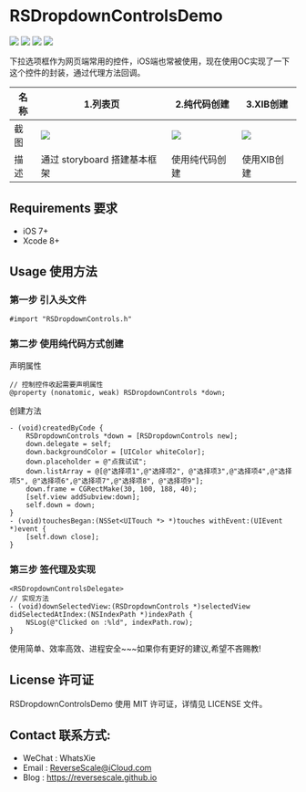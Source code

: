 # RSDropdownControlsDemo

![](https://img.shields.io/badge/platform-iOS-red.svg) ![](https://img.shields.io/badge/language-Objective--C-orange.svg) ![](https://img.shields.io/badge/download-1.5MB-brightgreen.svg
) ![](https://img.shields.io/badge/license-MIT%20License-brightgreen.svg) 

下拉选项框作为网页端常用的控件，iOS端也常被使用，现在使用OC实现了一下这个控件的封装，通过代理方法回调。

| 名称 |1.列表页 |2.纯代码创建 |3.XIB创建|
| ------------- | ------------- | ------------- | ------------- |
| 截图 | ![](http://og1yl0w9z.bkt.clouddn.com/17-7-11/65983822.jpg) | ![](http://og1yl0w9z.bkt.clouddn.com/17-7-11/60232326.jpg) | ![](http://og1yl0w9z.bkt.clouddn.com/17-7-11/68725393.jpg) |
| 描述 | 通过 storyboard 搭建基本框架 | 使用纯代码创建 | 使用XIB创建 |


## Requirements 要求
* iOS 7+
* Xcode 8+


## Usage 使用方法
### 第一步 引入头文件
```
#import "RSDropdownControls.h"
```
### 第二步 使用纯代码方式创建
声明属性
```
// 控制控件收起需要声明属性
@property (nonatomic, weak) RSDropdownControls *down;
```
创建方法
```
- (void)createdByCode {
    RSDropdownControls *down = [RSDropdownControls new];
    down.delegate = self;
    down.backgroundColor = [UIColor whiteColor];
    down.placeholder = @"点我试试";
    down.listArray = @[@"选择项1",@"选择项2", @"选择项3",@"选择项4",@"选择项5", @"选择项6",@"选择项7",@"选择项8", @"选择项9"];
    down.frame = CGRectMake(30, 100, 188, 40);
    [self.view addSubview:down];
    self.down = down;
}
- (void)touchesBegan:(NSSet<UITouch *> *)touches withEvent:(UIEvent *)event {
    [self.down close];
}
```
### 第三步 签代理及实现
```
<RSDropdownControlsDelegate>
// 实现方法
- (void)downSelectedView:(RSDropdownControls *)selectedView didSelectedAtIndex:(NSIndexPath *)indexPath {
    NSLog(@"Clicked on :%ld", indexPath.row);
}
```

使用简单、效率高效、进程安全~~~如果你有更好的建议,希望不吝赐教!


## License 许可证
RSDropdownControlsDemo 使用 MIT 许可证，详情见 LICENSE 文件。


## Contact 联系方式:
* WeChat : WhatsXie
* Email : ReverseScale@iCloud.com
* Blog : https://reversescale.github.io
